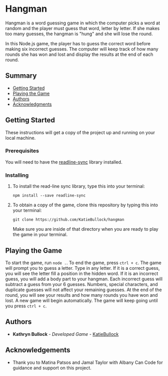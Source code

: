 # Hangman

Hangman is a word guessing game in which the computer picks a word at random and the player must guess that word, letter by letter. If she makes too many guesses, the hangman is "hung" and she will lose the round.

In this Node.js game, the player has to guess the correct word before making six incorrect guesses. The computer will keep track of how many rounds she has won and lost and display the results at the end of each round.

## Summary

  - [Getting Started](#getting-started)
  - [Playing the Game](#playing-the-game)
  - [Authors](#authors)
  - [Acknowledgments](#acknowledgments)
  
## Getting Started

These instructions will get a copy of the project up and running on your local machine.

### Prerequisites

You will need to have the [readline-sync](https://www.npmjs.com/package/readline-sync) library installed.

### Installing

1. To install the read-line sync library, type this into your terminal:

   `npm install --save readline-sync`

2. To obtain a copy of the game, clone this repository by typing this into your terminal:

   `git clone https://github.com/KatieBullock/hangman`

   Make sure you are inside of that directory when you are ready to play the game in your terminal.

## Playing the Game

To start the game, run `node .`. To end the game, press `ctrl + c`. The game will prompt you to guess a letter. Type in any letter. If it is a correct guess, you will see the letter fill a position in the hidden word. If it is an incorrect guess, you will add a body part to your hangman. Each incorrect guess will subtract a guess from your 6 guesses. Numbers, special characters, and duplicate guesses will not affect your remaining guesses. At the end of the round, you will see your results and how many rounds you have won and lost. A new game will begin automatically. The game will keep going until you press `ctrl + c`.

## Authors

  - **Kathryn Bullock** - *Developed Game* -
    [KatieBullock](https://github.com/KatieBullock)

## Acknowledgements

  - Thank you to Matina Patsos and Jamal Taylor with Albany Can Code for guidance and support on this project.
